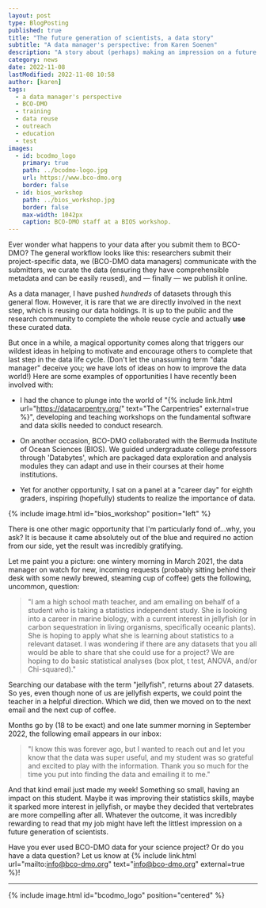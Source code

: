 ```yaml
---
layout: post
type: BlogPosting
published: true
title: "The future generation of scientists, a data story"
subtitle: "A data manager's perspective: from Karen Soenen"
description: "A story about (perhaps) making an impression on a future generation of scientists."
category: news
date: 2022-11-08
lastModified: 2022-11-08 10:58
author: [karen]
tags: 
  - a data manager's perspective
  - BCO-DMO
  - training
  - data reuse
  - outreach 
  - education
  - test
images:
  - id: bcodmo_logo
    primary: true
    path: ../bcodmo-logo.jpg
    url: https://www.bco-dmo.org
    border: false
  - id: bios_workshop
    path: ../bios_workshop.jpg
    border: false
    max-width: 1042px
    caption: BCO-DMO staff at a BIOS workshop.
---
```


Ever wonder what happens to your data after you submit them to BCO-DMO? The general workflow looks like this: researchers submit their project-specific data, we (BCO-DMO data managers) communicate with the submitters, we curate the data (ensuring they have comprehensible metadata and can be easily reused), and — finally — we publish it online.

As a data manager, I have pushed *hundreds* of datasets through this general flow. However, it is rare that we are directly involved in the next step, which is reusing our data holdings. It is up to the public and the research community to complete the whole reuse cycle and actually **use** these curated data. 

But once in a while, a magical opportunity comes along that triggers our wildest ideas in helping to motivate and encourage others to complete that last step in the data life cycle. (Don't let the unassuming term "data manager" deceive you; we have lots of ideas on how to improve the data world!) Here are some examples of opportunities I have recently been involved with:

- I had the chance to plunge into the world of "{% include link.html url="https://datacarpentry.org/" text="The Carpentries" external=true %}", developing and teaching workshops on the fundamental software and data skills needed to conduct research.

- On another occasion, BCO-DMO collaborated with the Bermuda Institute of Ocean Sciences (BIOS). We guided undergraduate college professors through 'Databytes', which are packaged data exploration and analysis modules they can adapt and use in their courses at their home institutions.

- Yet for another opportunity, I sat on a panel at a "career day" for eighth graders, inspiring (hopefully) students to realize the importance of data. 

{% include image.html id="bios_workshop" position="left" %}

There is one other magic opportunity that I'm particularly fond of...why, you ask? It is because it came absolutely out of the blue and required no action from our side, yet the result was incredibly gratifying.

Let me paint you a picture: one wintery morning in March 2021, the data manager on watch for new, incoming requests (probably sitting behind their desk with some newly brewed, steaming cup of coffee) gets the following, uncommon, question:

>"I am a high school math teacher, and am emailing on behalf of a student who is taking a statistics independent study. She is looking into a career in marine biology, with a current interest in jellyfish (or in carbon sequestration in living organisms, specifically oceanic plants). She is hoping to apply what she is learning about statistics to a relevant dataset. I was wondering if there are any datasets that you all would be able to share that she could use for a project? We are hoping to do basic statistical analyses (box plot, t test, ANOVA, and/or Chi-squared)."

Searching our database with the term "jellyfish", returns about 27 datasets. So yes, even though none of us are jellyfish experts, we could point the teacher in a helpful direction. Which we did, then we moved on to the next email and the next cup of coffee.

Months go by (18 to be exact) and one late summer morning in September 2022, the following email appears in our inbox:
> "I know this was forever ago, but I wanted to reach out and let you know that the data was super useful, and my student was so grateful and excited to play with the information. Thank you so much for the time you put into finding the data and emailing it to me."

And that kind email just made my week! Something so small, having an impact on this student. Maybe it was improving their statistics skills, maybe it sparked more interest in jellyfish, or maybe they decided that vertebrates are more compelling after all. Whatever the outcome, it was incredibly rewarding to read that my job might have left the littlest impression on a future generation of scientists.

Have you ever used BCO-DMO data for your science project? Or do you have a data question? Let us know at {% include link.html url="mailto:info@bco-dmo.org" text="info@bco-dmo.org" external=true %}!

---

{% include image.html id="bcodmo_logo" position="centered" %}
